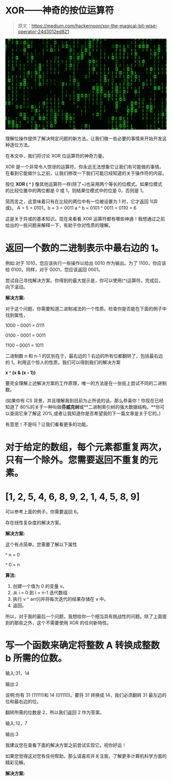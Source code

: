# XOR——神奇的按位运算符

> 原文：<https://medium.com/hackernoon/xor-the-magical-bit-wise-operator-24d3012ed821>

![](img/ec9d65b529f846d55eaee9cfb00a04e3.png)

理解位操作提供了解决特定问题的新方法。让我们做一些必要的事情来开始开发这种逐位方法。

在本文中，我们将讨论 XOR 位运算符的神奇力量。

XOR 是一个非常令人惊讶的运算符。你永远无法想象它让我们有可能做的事情。在看到它能做什么之前，让我们修改一下我们可能已经知道的关于操作符的内容。

按位 **XOR ( ^ )** 像其他运算符一样(除了~)也采用两个等长的位模式。如果位模式的比较位置中的两位都是 0 或 1，则结果位模式中的位是 0，否则是 1。

简而言之，这意味着只有在比较的两位中有一位被设置为 1 时，它才返回 1(异或)。
A = 5 = 0101，b = 3 = 0011
a ^ b = 0101 ^ 0011 = 0110 = 6

这是关于异或的基本知识。现在来看看 XOR 运算符都有哪些神通！我想通过之前给出的一些问题来解释一下，有助于你对性质的理解。

# 返回一个数的二进制表示中最右边的 1。

例如:对于 1010，您应该执行一些操作以给出 0010 作为输出。为了 1100，你应该给 0100。同样，对于 0001，您应该返回 0001。

尝试自己寻找解决方案。你得到的最大提示是，你可以使用(^)运算符。完成后，向下滚动。

**解决方案:**

对于这个问题，你需要知道二进制减法的一个性质。检查你是否能在下面的例子中找到属性，

1000 – 0001 = 0111

0100 – 0001 = 0011

1100 – 0001 = 1011

二进制数 n 和 n-1 的区别在于，最右边的 1 右边的所有位都翻转了，包括最右边的 1。利用这个惊人的性质，我们可以得到我们的解决方案

**x ^ (x & (x - 1))**

要完全理解上述解决方案的工作原理，唯一的方法是在一张纸上尝试不同的二进制数。

(如果你有 CS 背景，并且理解我到目前为止所说的话，那么恭喜你！你现在已经知道了 80%的关于一种叫做**芬威克树**或**二进制索引树的强大数据结构。**你可以查阅它来了解这 20%,或者让我知道你是否希望我的下一篇文章是关于它的。)

有意思！不是吗？让我们看看更多的功能。

# **对于给定的数组，每个元素都重复两次，只有一个除外。您需要返回不重复的元素。**

# [1, 2, 5, 4, 6, 8, 9, 2, 1, 4, 5, 8, 9]

可以参考上面的例子。你需要返回 6。

存在线性复杂度的解决方案。

**解决方案:**

这个有点简单。您需要了解以下属性

^ n = 0

^ 0 = n

**算法:**

1.  创建一个值为 0 的变量 v。
2.  从 i = 0 到 i = n-1 迭代数组
3.  执行 v ^ arr[i]并将每次迭代的结果存储在 v 中。
4.  返回。

所以，对于我的最后一个问题，我想给你一个相当具有挑战性的问题。除了上面提到的那些之外，这个不需要使用 XOR 的任何新特性。

# 写一个函数来确定将整数 A 转换成整数 b 所需的位数。

输入:31，14

输出:2

说明:你有 31 (11111)和 14 (01110)。要将 31 转换成 14，我们必须翻转 31 最左边的位和最右边的位。

翻转所需的位数是 2，所以我们返回 2 作为答案。

输入:12，7

输出:3

我建议您在查看下面的解决方案之前尝试实现它。祝你好运！

如果您觉得这对您有任何帮助，那么请喜欢并关注我，了解更多计算机科学方面的精彩见解。

**解决方案:**
